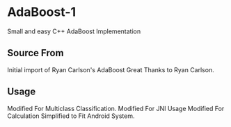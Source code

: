 # AdaBoost-1
Small and easy C++ AdaBoost Implementation

## Source From
Initial import of Ryan Carlson's AdaBoost
Great Thanks to Ryan Carlson.

## Usage
Modified For Multiclass Classification.
Modified For JNI Usage
Modified For Calculation Simplified to Fit Android System.
